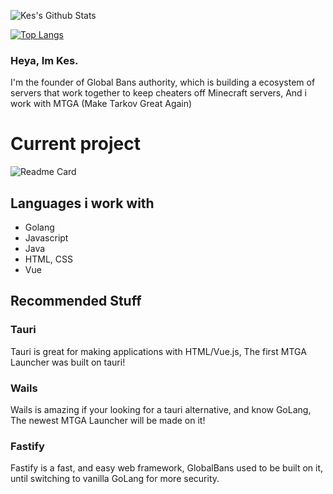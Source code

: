 ![Kes's Github Stats](https://github-readme-stats.vercel.app/api?username=EFHDev&show_icons=true&theme=aura)

[![Top Langs](https://github-readme-stats.vercel.app/api/top-langs/?username=EFHDev&layout=compact)](https://github.com/anuraghazra/github-readme-stats)
### Heya, Im Kes. 
I'm the founder of Global Bans authority, which is building a ecosystem of servers that work together to keep cheaters off Minecraft servers, And i work with MTGA (Make Tarkov Great Again)

# Current project
![Readme Card](https://github-readme-stats.vercel.app/api/pin/?username=Make-Tarkov-Great-Again&repo=MTGO-Launcher)

## Languages i work with
* Golang
* Javascript
* Java
* HTML, CSS
* Vue
## Recommended Stuff
### Tauri
Tauri is great for making applications with HTML/Vue.js, The first MTGA Launcher was built on tauri!
### Wails
Wails is amazing if your looking for a tauri alternative, and know GoLang, The newest MTGA Launcher will be made on it!

### Fastify
Fastify is a fast, and easy web framework, GlobalBans used to be built on it, until switching to vanilla GoLang for more security. 
